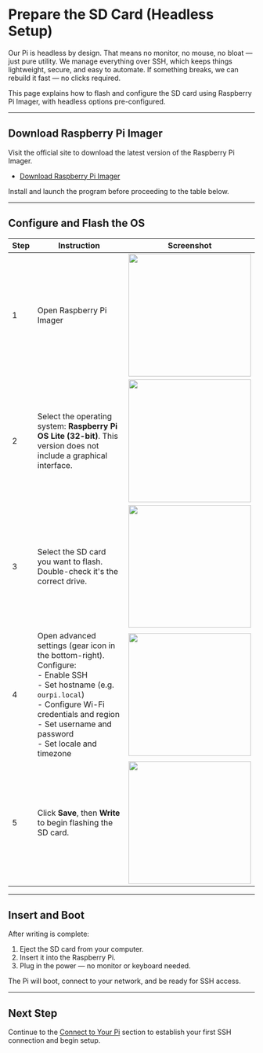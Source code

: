 # Prepare the SD Card (Headless Setup)

Our Pi is headless by design. That means no monitor, no mouse, no bloat — just pure utility. We manage everything over SSH, which keeps things lightweight, secure, and easy to automate. If something breaks, we can rebuild it fast — no clicks required.

This page explains how to flash and configure the SD card using Raspberry Pi Imager, with headless options pre-configured.

---

## Download Raspberry Pi Imager

Visit the official site to download the latest version of the Raspberry Pi Imager.

- [Download Raspberry Pi Imager](https://www.raspberrypi.com/software/)

Install and launch the program before proceeding to the table below.

---

## Configure and Flash the OS

| Step | Instruction                                                                                                                                                                                                                            | Screenshot                                           |
| ---- | -------------------------------------------------------------------------------------------------------------------------------------------------------------------------------------------------------------------------------------- | ---------------------------------------------------- |
| 1    | Open Raspberry Pi Imager                                                                                                                                                                                                               | <img src="assets/imager-os.png" width="250px">       |
| 2    | Select the operating system: **Raspberry Pi OS Lite (32-bit)**. This version does not include a graphical interface.                                                                                                                   | <img src="assets/imager-lite.png" width="250px">     |
| 3    | Select the SD card you want to flash. Double-check it's the correct drive.                                                                                                                                                             | <img src="assets/imager-storage.png" width="250px">  |
| 4    | Open advanced settings (gear icon in the bottom-right). Configure: <br>- Enable SSH <br>- Set hostname (e.g. `ourpi.local`) <br>- Configure Wi-Fi credentials and region <br>- Set username and password <br>- Set locale and timezone | <img src="assets/imager-settings.png" width="250px"> |
| 5    | Click **Save**, then **Write** to begin flashing the SD card.                                                                                                                                                                          | <img src="assets/imager-write.png" width="250px">    |

---

## Insert and Boot

After writing is complete:

1. Eject the SD card from your computer.
2. Insert it into the Raspberry Pi.
3. Plug in the power — no monitor or keyboard needed.

The Pi will boot, connect to your network, and be ready for SSH access.

---

## Next Step

Continue to the [Connect to Your Pi](connect.md) section to establish your first SSH connection and begin setup.
